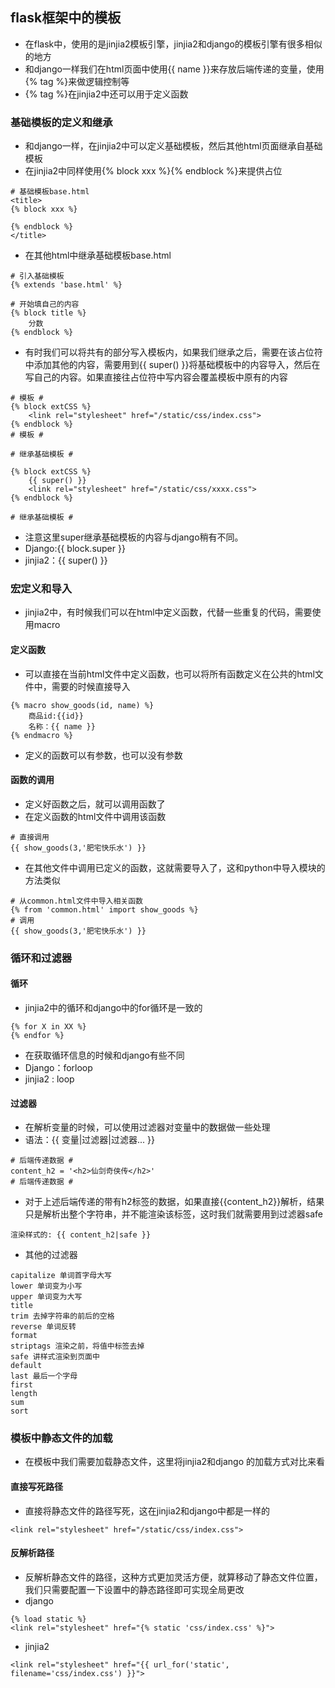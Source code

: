 ## flask框架中的模板

- 在flask中，使用的是jinjia2模板引擎，jinjia2和django的模板引擎有很多相似的地方
- 和django一样我们在html页面中使用{{ name }}来存放后端传递的变量，使用{% tag %}来做逻辑控制等
- {% tag %}在jinjia2中还可以用于定义函数

### 基础模板的定义和继承

- 和django一样，在jinjia2中可以定义基础模板，然后其他html页面继承自基础模板
- 在jinjia2中同样使用{% block xxx %}{% endblock %}来提供占位

```
# 基础模板base.html
<title>
{% block xxx %}

{% endblock %}
</title>
```

- 在其他html中继承基础模板base.html

```
# 引入基础模板
{% extends 'base.html' %}

# 开始填自己的内容
{% block title %}
    分数
{% endblock %}
```

- 有时我们可以将共有的部分写入模板内，如果我们继承之后，需要在该占位符中添加其他的内容，需要用到{{ super() }}将基础模板中的内容导入，然后在写自己的内容。如果直接往占位符中写内容会覆盖模板中原有的内容

```
# 模板 #
{% block extCSS %}
	<link rel="stylesheet" href="/static/css/index.css">
{% endblock %}
# 模板 #

# 继承基础模板 #

{% block extCSS %}
	{{ super() }}
	<link rel="stylesheet" href="/static/css/xxxx.css">
{% endblock %}

# 继承基础模板 #
```

- 注意这里super继承基础模板的内容与django稍有不同。
- Django:{{ block.super }}
- jinjia2：{{ super() }}

### 宏定义和导入

- jinjia2中，有时候我们可以在html中定义函数，代替一些重复的代码，需要使用macro

#### 定义函数

- 可以直接在当前html文件中定义函数，也可以将所有函数定义在公共的html文件中，需要的时候直接导入

```
{% macro show_goods(id, name) %}
	商品id:{{id}}   
	名称：{{ name }}
{% endmacro %}
```

- 定义的函数可以有参数，也可以没有参数

#### 函数的调用

- 定义好函数之后，就可以调用函数了
- 在定义函数的html文件中调用该函数

```
# 直接调用
{{ show_goods(3,'肥宅快乐水') }}
```

- 在其他文件中调用已定义的函数，这就需要导入了，这和python中导入模块的方法类似

```
# 从common.html文件中导入相关函数
{% from 'common.html' import show_goods %}
# 调用
{{ show_goods(3,'肥宅快乐水') }}
```

### 循环和过滤器

#### 循环

- jinjia2中的循环和django中的for循环是一致的

```
{% for X in XX %}
{% endfor %}
```

- 在获取循环信息的时候和django有些不同
- Django：forloop
- jinjia2 : loop

#### 过滤器

- 在解析变量的时候，可以使用过滤器对变量中的数据做一些处理
- 语法：{{ 变量|过滤器|过滤器... }}

```
# 后端传递数据 #
content_h2 = '<h2>仙剑奇侠传</h2>'
# 后端传递数据 #
```

- 对于上述后端传递的带有h2标签的数据，如果直接{{content_h2}}解析，结果只是解析出整个字符串，并不能渲染该标签，这时我们就需要用到过滤器safe

```
渲染样式的: {{ content_h2|safe }}
```

- 其他的过滤器

```
capitalize 单词首字母大写
lower 单词变为小写
upper 单词变为大写
title
trim 去掉字符串的前后的空格
reverse 单词反转
format
striptags 渲染之前，将值中标签去掉
safe 讲样式渲染到页面中
default
last 最后一个字母
first
length
sum
sort
```

### 模板中静态文件的加载

- 在模板中我们需要加载静态文件，这里将jinjia2和django 的加载方式对比来看

#### 直接写死路径

- 直接将静态文件的路径写死，这在jinjia2和django中都是一样的

```
<link rel="stylesheet" href="/static/css/index.css">
```

#### 反解析路径

- 反解析静态文件的路径，这种方式更加灵活方便，就算移动了静态文件位置，我们只需要配置一下设置中的静态路径即可实现全局更改
- django

```
{% load static %}
<link rel="stylesheet" href="{% static 'css/index.css' %}">
```

- jinjia2

```
<link rel="stylesheet" href="{{ url_for('static', filename='css/index.css') }}">
```

